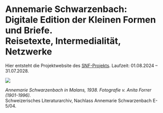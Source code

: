 <!-- Annemarie Schwarzenbach. Digitale Edition (work in progress) -->

# Annemarie Schwarzenbach: <br> Digitale Edition der Kleinen Formen und Briefe. <br> Reisetexte, Intermedialität, Netzwerke

Hier entsteht die Projektwebsite des [SNF-Projekts](https://data.snf.ch/grants/grant/10000500).
Laufzeit: 01.08.2024 – 31.07.2028.


![](https://upload.wikimedia.org/wikipedia/commons/f/f8/SchwarzenbachForrer1938.jpg)

*Annemarie Schwarzenbach in Malans, 1938. Fotografie v. Anita Forrer (1901-1996).* <br>
Schweizerisches Literaturarchiv, Nachlass Annemarie Schwarzenbach E-5/04.

